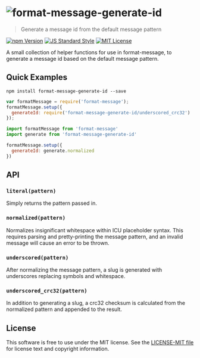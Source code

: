 # ![format-message-generate-id][logo]

> Generate a message id from the default message pattern

[![npm Version][npm-image]][npm]
[![JS Standard Style][style-image]][style]
[![MIT License][license-image]][LICENSE]

A small collection of helper functions for use in format-message, to generate a message id based on the default message pattern.

Quick Examples
--------------

`npm install format-message-generate-id --save`

```js
var formatMessage = require('format-message');
formatMessage.setup({
  generateId: require('format-message-generate-id/underscored_crc32')
});
```

```js
import formatMessage from 'format-message'
import generate from 'format-message-generate-id'

formatMessage.setup({
  generateId: generate.normalized
})
```

API
---

### `literal(pattern)`

Simply returns the pattern passed in.

### `normalized(pattern)`

Normalizes insignificant whitespace within ICU placeholder syntax. This requires parsing and pretty-printing the message pattern, and an invalid message will cause an error to be thrown.

### `underscored(pattern)`

After normalizing the message pattern, a slug is generated with underscores replacing symbols and whitespace.

### `underscored_crc32(pattern)`

In addition to generating a slug, a crc32 checksum is calculated from the normalized pattern and appended to the result.

License
-------

This software is free to use under the MIT license. See the [LICENSE-MIT file][LICENSE] for license text and copyright information.


[logo]: https://cdn.rawgit.com/format-message/format-message/2febdd8/logo.svg
[npm]: https://www.npmjs.org/package/format-message-generate-id
[npm-image]: https://img.shields.io/npm/v/format-message-generate-id.svg
[style]: https://github.com/feross/standard
[style-image]: https://img.shields.io/badge/code%20style-standard-brightgreen.svg
[license-image]: https://img.shields.io/npm/l/format-message.svg
[LICENSE]: https://github.com/format-message/format-message/blob/master/LICENSE-MIT
